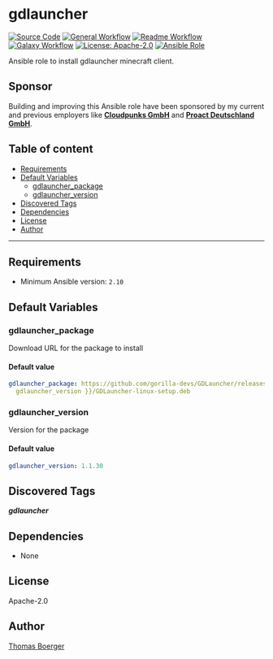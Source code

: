 # gdlauncher

[![Source Code](https://img.shields.io/badge/github-source%20code-blue?logo=github&logoColor=white)](https://github.com/rolehippie/gdlauncher)
[![General Workflow](https://github.com/rolehippie/gdlauncher/actions/workflows/general.yml/badge.svg)](https://github.com/rolehippie/gdlauncher/actions/workflows/general.yml)
[![Readme Workflow](https://github.com/rolehippie/gdlauncher/actions/workflows/docs.yml/badge.svg)](https://github.com/rolehippie/gdlauncher/actions/workflows/docs.yml)
[![Galaxy Workflow](https://github.com/rolehippie/gdlauncher/actions/workflows/galaxy.yml/badge.svg)](https://github.com/rolehippie/gdlauncher/actions/workflows/galaxy.yml)
[![License: Apache-2.0](https://img.shields.io/github/license/rolehippie/gdlauncher)](https://github.com/rolehippie/gdlauncher/blob/master/LICENSE)
[![Ansible Role](https://img.shields.io/badge/role-rolehippie.gdlauncher-blue)](https://galaxy.ansible.com/rolehippie/gdlauncher)

Ansible role to install gdlauncher minecraft client.

## Sponsor

Building and improving this Ansible role have been sponsored by my current and previous employers like **[Cloudpunks GmbH](https://cloudpunks.de)** and **[Proact Deutschland GmbH](https://www.proact.eu)**.

## Table of content

- [Requirements](#requirements)
- [Default Variables](#default-variables)
  - [gdlauncher_package](#gdlauncher_package)
  - [gdlauncher_version](#gdlauncher_version)
- [Discovered Tags](#discovered-tags)
- [Dependencies](#dependencies)
- [License](#license)
- [Author](#author)

---

## Requirements

- Minimum Ansible version: `2.10`

## Default Variables

### gdlauncher_package

Download URL for the package to install

#### Default value

```YAML
gdlauncher_package: https://github.com/gorilla-devs/GDLauncher/releases/download/v{{
  gdlauncher_version }}/GDLauncher-linux-setup.deb
```

### gdlauncher_version

Version for the package

#### Default value

```YAML
gdlauncher_version: 1.1.30
```

## Discovered Tags

**_gdlauncher_**


## Dependencies

- None

## License

Apache-2.0

## Author

[Thomas Boerger](https://github.com/tboerger)
